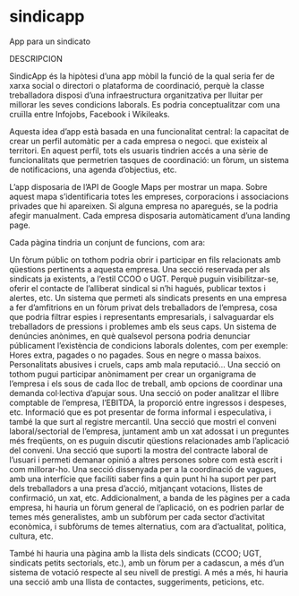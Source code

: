 # sindicapp
App para un sindicato

DESCRIPCION

SindicApp és la hipòtesi d’una app mòbil la funció de la qual seria fer de xarxa social o directori o plataforma de coordinació, perquè la classe treballadora disposi d’una infraestructura organitzativa per lluitar per millorar les seves condicions laborals. Es podria conceptualitzar com una cruïlla entre Infojobs, Facebook i Wikileaks.

Aquesta idea d’app està basada en una funcionalitat central: la capacitat de crear un perfil automàtic per a cada empresa o negoci. que existeix al territori. En aquest perfil, tots els usuaris tindrien accés a una sèrie de funcionalitats que permetrien tasques de coordinació: un fòrum, un sistema de notificacions, una agenda d’objectius, etc.

L’app disposaria de l’API de Google Maps per mostrar un mapa. Sobre aquest mapa s’identificaria totes les empreses, corporacions i associacions privades que hi apareixen. Si alguna empresa no aparegués, se la podria afegir manualment. Cada empresa disposaria automàticament d’una landing page.

Cada pàgina tindria un conjunt de funcions, com ara:

Un fòrum públic on tothom podria obrir i participar en fils relacionats amb qüestions pertinents a aquesta empresa.
Una secció reservada per als sindicats ja existents, a l’estil CCOO o UGT. Perquè puguin visibilitzar-se, oferir el contacte de l’alliberat sindical si n’hi hagués, publicar textos i alertes, etc.
Un sistema que permeti als sindicats presents en una empresa a fer d’amfitrions en un fòrum privat dels treballadors de l’empresa, cosa que podria filtrar espies i representants empresarials, i salvaguardar els treballadors de pressions i problemes amb els seus caps.
Un sistema de denúncies anònimes, en què qualsevol persona podria denunciar públicament l’existència de condicions laborals dolentes, com per exemple:
Hores extra, pagades o no pagades.
Sous en negre o massa baixos.
Personalitats abusives i cruels, caps amb mala reputació…
Una secció on tothom pugui participar anònimament per crear un organigrama de l’empresa i els sous de cada lloc de treball, amb opcions de coordinar una demanda col·lectiva d’apujar sous.
Una secció on poder analitzar el llibre comptable de l’empresa, l’EBITDA, la proporció entre ingressos i despeses, etc. Informació que es pot presentar de forma informal i especulativa, i també la que surt al registre mercantil.
Una secció que mostri el conveni laboral/sectorial de l’empresa, juntament amb un xat adossat i un preguntes més freqüents, on es puguin discutir qüestions relacionades amb l’aplicació del conveni.
Una secció que suporti la mostra del contracte laboral de l’usuari i permeti demanar opinió a altres persones sobre com està escrit i com millorar-ho.
Una secció dissenyada per a la coordinació de vagues, amb una interfície que faciliti saber fins a quin punt hi ha suport per part dels treballadors a una presa d’acció, mitjançant votacions, llistes de confirmació, un xat, etc.
Addicionalment, a banda de les pàgines per a cada empresa, hi hauria un fòrum general de l’aplicació, on es podrien parlar de temes més generalistes, amb un subfòrum per cada sector d’activitat econòmica, i subfòrums de temes alternatius, com ara d’actualitat, política, cultura, etc.

També hi hauria una pàgina amb la llista dels sindicats (CCOO; UGT, sindicats petits sectorials, etc.), amb un fòrum per a cadascun, a més d’un sistema de votació respecte al seu nivell de prestigi. A més a més, hi hauria una secció amb una llista de contactes, suggeriments, peticions, etc.
